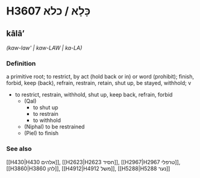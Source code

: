 # H3607 כָּלָא / כלא

## kâlâʼ

_(kaw-law' | kaw-LAW | ka-LA)_

### Definition

a primitive root; to restrict, by act (hold back or in) or word (prohibit); finish, forbid, keep (back), refrain, restrain, retain, shut up, be stayed, withhold; v

- to restrict, restrain, withhold, shut up, keep back, refrain, forbid
  - (Qal)
    - to shut up
    - to restrain
    - to withhold
  - (Niphal) to be restrained
  - (Piel) to finish

### See also

[[H430|H430 אלהים]], [[H2623|H2623 חסיד]], [[H2967|H2967 טרפלי]], [[H3860|H3860 להן]], [[H4912|H4912 משל]], [[H5288|H5288 נער]]
